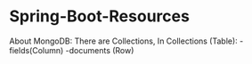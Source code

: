 # Spring-Boot-Resources


About MongoDB: There are Collections, 
                             In Collections (Table):
                                        -fields(Column)
                                            -documents (Row)

